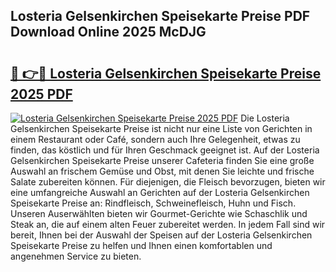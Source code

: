## Losteria Gelsenkirchen Speisekarte Preise PDF Download Online 2025 McDJG

# <h2><a href="http://gcd83m.nevu.top/?p=Losteria+Gelsenkirchen+Speisekarte+Preise">🔗 👉🔴 Losteria Gelsenkirchen Speisekarte Preise 2025 PDF</a></h2>

[![Losteria Gelsenkirchen Speisekarte Preise 2025 PDF](https://i.imgur.com/dBaPXMq.png)](http://gcd83m.nevu.top/?p=Losteria+Gelsenkirchen+Speisekarte+Preise)
Die Losteria Gelsenkirchen Speisekarte Preise ist nicht nur eine Liste von Gerichten in einem Restaurant oder Café, sondern auch Ihre Gelegenheit, etwas zu finden, das köstlich und für Ihren Geschmack geeignet ist. Auf der Losteria Gelsenkirchen Speisekarte Preise unserer Cafeteria finden Sie eine große Auswahl an frischem Gemüse und Obst, mit denen Sie leichte und frische Salate zubereiten können. Für diejenigen, die Fleisch bevorzugen, bieten wir eine umfangreiche Auswahl an Gerichten auf der Losteria Gelsenkirchen Speisekarte Preise an: Rindfleisch, Schweinefleisch, Huhn und Fisch. Unseren Auserwählten bieten wir Gourmet-Gerichte wie Schaschlik und Steak an, die auf einem alten Feuer zubereitet werden. In jedem Fall sind wir bereit, Ihnen bei der Auswahl der Speisen auf der Losteria Gelsenkirchen Speisekarte Preise zu helfen und Ihnen einen komfortablen und angenehmen Service zu bieten.
